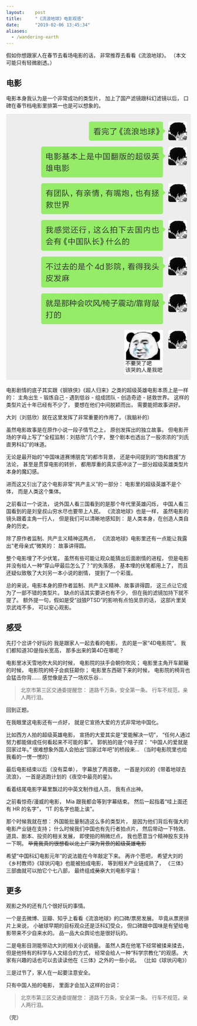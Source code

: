 ```yaml
---
layout:    post
title:     "《流浪地球》电影观感"
date:      "2019-02-06 13:45:34"
aliases:
  - /wandering-earth
---
```


假如你想跟家人在春节去看场电影的话，
非常推荐去看看《流浪地球》。
（本文可能只有轻微剧透。）

<!--MORE-->

## 电影

电影本身我认为是一个非常成功的类型片，
加上了国产滤镜跟科幻滤镜以后，
口碑在春节档电影里排第一也是可以想象的。

![comment][comment]

电影剧情的底子其实跟《钢铁侠》《超人归来》之类的超级英雄电影本质上是一样的：
主角出生 - 锻炼自己 - 遇到低谷 - 组成团队 - 创造奇迹 - 拯救世界。
这样的类型片近十年已经有不少了，
要想在他们中间脱颖而出，
需要能把故事讲好。

大刘（刘慈欣）就在这里发挥了非常重要的作用了。（我脑补的）

虽然电影故事是在原作小说一段子情节之上，
原创发挥出的独立故事。
但电影开场的字母上写了“全程监制：刘慈欣”几个字，
整个剧本也透出了一股浓浓的“刘氏直男科幻”的味道。

无论是最开始的“中国味道赛博朋克”的都市背景，
还是中间提到的“饱和救援”方法论，
甚至是贯穿电影的转折，
都用厚重的真实感冲淡了一部分超级英雄类型片本身的魔幻感。

进而这又引出了这个电影非常“共产主义”的一部分：
电影里的超级英雄不是个体，
而是人类这个集体。

之前看过一个说法，
说外国人看三国看到的是那个年代里英雄闪烁，
中国人看三国看到的是刘皇叔山穷水尽也要带上人民。
《流浪地球》也是一样，
虽然电影的镜头跟着主角一行人，
但是我们可以清晰地感知到：
是人类本身，在创造人类自身的历史。

除了原作者监制、共产主义精神这两点，
《流浪地球》电影里还有一点能让我露出“老母亲式”微笑的：
故事讲得圆。

整个电影埋了不少伏笔，
虽然有些可能让观众能猜出后面剧情的进程，
但是电影并没有给人一种“穿山甲最后怎么了？”的失落感，
基本埋的伏笔都用上了，
而且还疑似致敬了大刘另一本小说的剧情，
提到了一个彩蛋。

总的来说，电影本身的原作者监制、共产主义精神、故事讲得圆，
这三点让它成为了一部不错的类型片。
缺点的话其实要讲也有不少，
但在我的滤镜加持下就不提了。
额外提一句，假如是受“战狼PTSD”的影响有点怕吴京的话，
这部片里吴京武戏不多，
可以安心观影。


## 感受

先打个岔讲个好玩的
我是跟家人一起去看的电影，
去的是一家“4D电影院”。
我们都知道3D是指长宽高，
那多出来的第4D在哪呢？

电影里冰天雪地吹大风的时候，
电影院的扶手会朝你吹风；
电影里主角开车颠簸的时候，
电影院的椅子会疯狂颠你；
电影里东西砸下来的时候，
电影院的椅背也会猛击你背……
感觉像是去了一场欢乐谷…

> 北京市第三区交通委提醒您：
> 道路千万条，安全第一条。
> 行车不规范，亲人两行泪。

回到正题。

在我眼里这电影还有一点好，
就是它宣扬大爱的方式非常地中国化。

比如西方人拍的超级英雄电影，
宣扬的大爱其实是“爱能解决一切”，
“任何人通过努力都能做成任何看起来不可能的事”。
郭帆拍的是个啥子捏：
“中国人的爱就是回家过年。”
很难想象外国人会拍出“回家过年吧”的桥段来…
（当时电影院里也给我看的一愣一愣的）

最后电影结束以后（没有菜单），
字幕放了两首歌，
一首是刘欢的《带着地球去流浪》，
一首是逃跑计划的《夜空中最亮的星》。

看着结尾电影字幕里飘过的中英文制作组人员，
我有点出神。

之前看惊奇/漫威的电影，
Mia 跟我都会等到字幕结束。
然后一起指着“哇上面还有 HR 的名字”，
“IT 的名字也能上诶”。

那个时候我就在想：
外国能批量制造这么多的类型片，
是因为他们背后有强大的电影产业链在支持；
什么时候我们中国也有先行者拍点片，
然后带动一下特效、道具、剧本、投资的相关发展，
即使拍的稍微烂点，
我也愿意当个精神股东支持一下啊。
~~毕竟我真的很想看以北上广深为背景的超级英雄电影~~

希望“中国科幻电影元年”的说法能在今年敲定下来。
再许个愿吧，
希望大刘的《乡村教师》《球状闪电》也能被拍成电影，
等到相关产业链成熟了，
《三体》三部曲就可以拍它个七八部，
最终组成~~吴京~~大刘电影宇宙！


## 更多

观影之外的还有几个很好玩的事情。

一个是去微博、豆瓣、知乎上看看《流浪地球》的口碑/票房发展。
毕竟从票房排片上来说，
小破球早期的目标观众还是泛科幻受众，
但口碑跟中国味是有望给电影带来不少自来水的。
品一品大众舆论也是很好玩的。

二是电影目测能带动大刘的相关小说销量。
虽然人类在他笔下经常被揉来揉去，
但是他特有的科学与人文结合的方式，
经常会给人一种“科学宗教化”的观感。
大家有兴趣的话也可以去读读他在《三体》之外的一些小说。
（比如《球状闪电》）

三是过节了，家人在一起要注意安全。

只有中国人拍的电影，
里面才会加入这样的台词：

> 北京市第三区交通委提醒您：
> 道路千万条，安全第一条。
> 行车不规范，亲人两行泪。

（完）

[comment]: /assets/pics/wechat/wandering_earth.jpg

